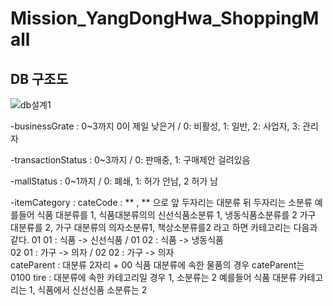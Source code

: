 ﻿# Mission_YangDongHwa_ShoppingMall

## DB 구조도
 ![db설계1](https://github.com/ydh511/Mission_YangDongHwa_ShoppingMall/assets/70869505/a434d837-8e04-4f8d-92f9-8388358be8c4)

-businessGrate : 0~3까지 0이 제일 낮은거 / 0: 비활성, 1: 일반, 2: 사업자, 3: 관리자 

-transactionStatus : 0~3까지 / 0: 판매중, 1: 구매제안 걸려있음

-mallStatus : 0~1까지 / 0: 폐쇄, 1: 허가 안남, 2 허가 남 

-itemCategory : cateCode : ** , ** 으로 앞 두자리는 대분류 뒤 두자리는 소분류
		예를들어 식품 대분류를 1, 식품대분류의의 신선식품소분류 1, 냉동식품소분류를 2
		가구 대분류를 2, 가구 대분류의 의자소분류1, 책상소분류를2 라고 하면 카테고리는 다음과 같다.
		01 01 : 식품 -> 신선식품 / 01 02 : 식품 -> 냉동식품  
		02 01 : 가구 -> 의자 / 02 02 : 가구 -> 의자  
	      cateParent : 대분류 2자리 + 00
		식품 대분류에 속한 물품의 경우 cateParent는 0100
	      tire : 대분류에 속한 카테고리일 경우 1, 소분류는 2
		예를들어 식품 대분류 카테고리는 1, 식품에서 신선신품 소분류는 2
